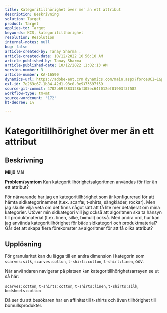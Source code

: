```yaml
---
title: Kategoritillhörighet över mer än ett attribut
description: Beskrivning
solution: Target
product: Target
applies-to: Target
keywords: KCS, kategoritillhörighet
resolution: Resolution
internal-notes: null
bug: false
article-created-by: Tanay Sharma .
article-created-date: 10/12/2022 10:56:10 AM
article-published-by: Tanay Sharma .
article-published-date: 10/12/2022 11:02:13 AM
version-number: 3
article-number: KA-16590
dynamics-url: https://adobe-ent.crm.dynamics.com/main.aspx?forceUCI=1&pagetype=entityrecord&etn=knowledgearticle&id=3df49f79-1c4a-ed11-bba2-0022480868ff
exl-id: 7e263c67-1b84-42d1-93c0-0e9373697f59
source-git-commit: 4702b69f883128bf305ec64f012ef01903f3f582
workflow-type: tm+mt
source-wordcount: '172'
ht-degree: 1%

---
```


# Kategoritillhörighet över mer än ett attribut

## Beskrivning

<b>Miljö</b>
Mål


<b>Problem/symtom</b>
Kan kategoritillhörighetsalgoritmen användas för fler än ett attribut?

För närvarande har jag en kategoritillhörighet som är konfigurerad för att hämta sidkategorinamnet (t.ex. scarfar, t-shirts, sängkläder, rockar). Men jag skulle vilja veta om det finns något sätt att få lite mer detaljerat om mina kategorier. Utöver min sidkategori vill jag också att algoritmen ska ta hänsyn till produktmaterial (t.ex. linen, silke, bomull) också. Med andra ord, hur kan jag använda kategoritillhörighet för både sidkategori och produktmaterial? Går det att skapa flera förekomster av algoritmer för att få olika attribut?


## Upplösning


För granularitet kan du lägga till en andra dimension i kategorin som `scarves:silk`, `scarves:cotton`, `t-shirts:cotton`, `t-shirt:linen`, osv.

När användaren navigerar på platsen kan kategoritillhörighetsarrayen se ut så här:

`scarves:cotton`, `t-shirts:cotton`, `t-shirts:linen`, `t-shirts:silk`, `bedsheets:cotton`

Då ser du att besökaren har en affinitet till t-shirts och även tillhörighet till bomullsprodukter.
